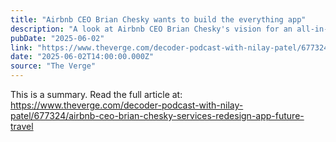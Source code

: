 ```yaml
---
title: "Airbnb CEO Brian Chesky wants to build the everything app"
description: "A look at Airbnb CEO Brian Chesky's vision for an all-in-one app and the future of travel."
pubDate: "2025-06-02"
link: "https://www.theverge.com/decoder-podcast-with-nilay-patel/677324/airbnb-ceo-brian-chesky-services-redesign-app-future-travel"
date: "2025-06-02T14:00:00.000Z"
source: "The Verge"
---
```



This is a summary. Read the full article at: https://www.theverge.com/decoder-podcast-with-nilay-patel/677324/airbnb-ceo-brian-chesky-services-redesign-app-future-travel
